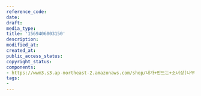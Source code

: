 ```yaml
---
reference_code: 
date: 
draft: 
media_type: 
title: '1569406003150'
description: 
modified_at: 
created_at: 
public_access_status: 
copyright_status: 
components:
- https://wwm3.s3.ap-northeast-2.amazonaws.com/shop/내가+만드는+소녀상(나무)/나무소녀상/소녀상/1569406003150.jpg
tags:
- 
---
```

